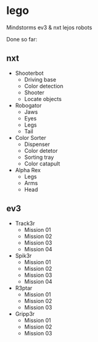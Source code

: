 # lego
Mindstorms ev3 &amp; nxt lejos robots

Done so far:

## nxt

- Shooterbot
    - Driving base
    - Color detection
    - Shooter
    - Locate objects
- Robogator
    - Jaws
    - Eyes
    - Legs
    - Tail
- Color Sorter
    - Dispenser
    - Color detetor
    - Sorting tray
    - Color catapult
- Alpha Rex
    - Legs
    - Arms
    - Head

## ev3

- Track3r
    - Mission 01
    - Mission 02
    - Mission 03
    - Mission 04
- Spik3r
    - Mission 01
    - Mission 02
    - Mission 03
    - Mission 04
- R3ptar
    - Mission 01
    - Mission 02
    - Mission 03
- Gripp3r
    - Mission 01
    - Mission 02
    - Mission 03